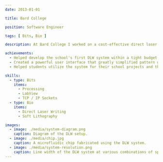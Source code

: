 ```yaml
---
date: 2013-01-01

title: Bard College

position: Software Engineer

tags: [ Bits, Bio ]

description: At Bard College I worked on a cost-effective direct laser writing (DLW) system for the fabrication of microfluidic devices. The system coupled a standard fluorescence microscope, a 3-axis stage, and a UV laser to generate complex patterns with high precision. To make the system as user friendly as possible I programmed a custom user interface for pattern design and machine calibration.

achievements:
  - Helped develop the school's first DLW system within a tight budget.
  - Created a powerful user interface that greatly simplified pattern generation and execution.
  - Helped students utilize the system for their school projects and theses.

skills:
  - type: Bits
    items:
      - Processing
      - LabView
      - TCP / IP Sockets
  - type: Bio
    items:
      - Direct Laser Writing
      - Soft Lithography

images:
  - image: ./media/system-diagram.png
    caption: Diagram of the DLW setup.
  - image: ./media/chip.jpg
    caption: A microfluidic chip fabricated using the DLW system.
  - image: ./media/system-resolution.png
    caption: Line width of the DLW system at various combinations of speed, power, and focal distance.
---
```

